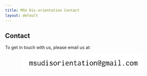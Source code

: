 ```yaml
---
title: MSU Dis-orientation Contact
layout: default
---
```


## Contact

To get in touch with us, please email us at:

<img src="/images/contact-msu.gif" width="400" alt="contact" style="display: block;margin-left: auto;margin-right: auto;background-color:#EEE9CA" /> 
